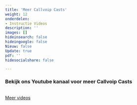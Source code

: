 ```yaml
---
title: 'Meer Callvoip Casts'
weight: 12
onderdelen:
- Instructie Videos
description: ''
images: []
hideinsearch: false
hideingoogle: false
Nieuw: false
Update: true
pdf: ''
hidesocialshare: false

---
```

<h3>Bekijk ons Youtube kanaal voor meer Callvoip Casts</h3>
<br>
<a href="https://www.youtube.com/channel/UCG7dLA7YIqALqrIMwyHmMiw/videos" class="button" target="_blank">Meer videos</a>
